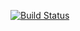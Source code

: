 [![Build Status](https://travis-ci.org/steveviko/fastfood.svg?branch=develop)](https://travis-ci.org/steveviko/fastfood)
